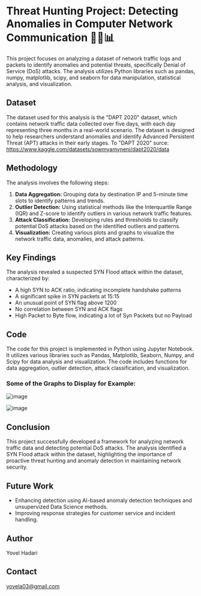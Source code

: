 # Threat Hunting Project: Detecting Anomalies in Computer Network Communication 🕵️‍♀️📊

This project focuses on analyzing a dataset of network traffic logs and packets to identify anomalies and potential threats, specifically Denial of Service (DoS) attacks. The analysis utilizes Python libraries such as pandas, numpy, matplotlib, scipy, and seaborn for data manipulation, statistical analysis, and visualization.

## Dataset

The dataset used for this analysis is the "DAPT 2020" dataset, which contains network traffic data collected over five days, with each day representing three months in a real-world scenario. The dataset is designed to help researchers understand anomalies and identify Advanced Persistent Threat (APT) attacks in their early stages.
To "DAPT 2020" surce: https://www.kaggle.com/datasets/sowmyamyneni/dapt2020/data


## Methodology

The analysis involves the following steps:

1.  **Data Aggregation:** Grouping data by destination IP and 5-minute time slots to identify patterns and trends.
2.  **Outlier Detection:** Using statistical methods like the Interquartile Range (IQR) and Z-score to identify outliers in various network traffic features.
3.  **Attack Classification:** Developing rules and thresholds to classify potential DoS attacks based on the identified outliers and patterns.
4.  **Visualization:** Creating various plots and graphs to visualize the network traffic data, anomalies, and attack patterns.

## Key Findings

The analysis revealed a suspected SYN Flood attack within the dataset, characterized by:

*   A high SYN to ACK ratio, indicating incomplete handshake patterns
*   A significant spike in SYN packets at 15:15
*   An unusual point of SYN flag above 1200
*   No correlation between SYN and ACK flags
*   High Packet to Byte flow, indicating a lot of Syn Packets but no Payload

## Code

The code for this project is implemented in Python using Jupyter Notebook. It utilizes various libraries such as Pandas, Matplotlib, Seaborn, Numpy, and Scipy for data analysis and visualization. The code includes functions for data aggregation, outlier detection, attack classification, and visualization.

### Some of the Graphs to Display for Example:
   ![image](https://github.com/user-attachments/assets/a0a0254a-49a8-4716-9e54-599ac11d40c9)
   
   ![image](https://github.com/user-attachments/assets/fb733795-b15d-4def-bf38-7286e7535cde)

## Conclusion

This project successfully developed a framework for analyzing network traffic data and detecting potential DoS attacks. The analysis identified a SYN Flood attack within the dataset, highlighting the importance of proactive threat hunting and anomaly detection in maintaining network security.

## Future Work

*   Enhancing detection using AI-based anomaly detection  techniques and unsupervized Data Science methods.
*   Improving response strategies for customer service and incident handling.

## Author

Yovel Hadari

## Contact

yovela03@gmail.com
